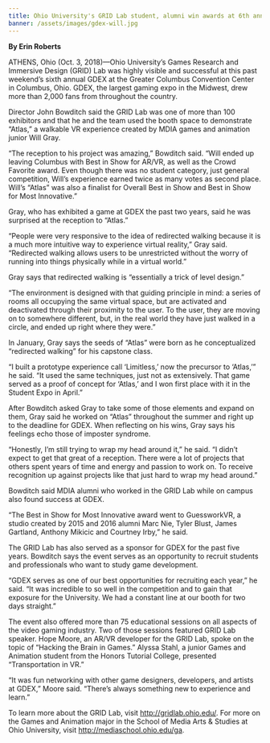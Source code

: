 ```yaml
---
title: Ohio University's GRID Lab student, alumni win awards at 6th annual GDEX gaming expo
banner: /assets/images/gdex-will.jpg
---
```


**By Erin Roberts**

ATHENS, Ohio (Oct. 3, 2018)—Ohio University’s Games Research and Immersive Design (GRID) Lab was highly visible and successful at this past weekend’s sixth annual GDEX at the Greater Columbus Convention Center in Columbus, Ohio. GDEX, the largest gaming expo in the Midwest, drew more than 2,000 fans from throughout the country.

Director John Bowditch said the GRID Lab was one of more than 100 exhibitors and that he and the team used the booth space to demonstrate “Atlas,” a walkable VR experience created by MDIA games and animation junior Will Gray.  

“The reception to his project was amazing,” Bowditch said. “Will ended up leaving Columbus with Best in Show for AR/VR, as well as the Crowd Favorite award. Even though there was no student category, just general competition, Will’s experience earned twice as many votes as second place. Will’s “Atlas” was also a finalist for Overall Best in Show and Best in Show for Most Innovative.”

Gray, who has exhibited a game at GDEX the past two years, said he was surprised at the reception to “Atlas.”

“People were very responsive to the idea of redirected walking because it is a much more intuitive way to experience virtual reality,” Gray said. “Redirected walking allows users to be unrestricted without the worry of running into things physically while in a virtual world.”

Gray says that redirected walking is “essentially a trick of level design.”

“The environment is designed with that guiding principle in mind: a series of rooms all occupying the same virtual space, but are activated and deactivated through their proximity to the user. To the user, they are moving on to somewhere different, but, in the real world they have just walked in a circle, and ended up right where they were.”

In January, Gray says the seeds of “Atlas” were born as he conceptualized “redirected walking” for his capstone class.

“I built a prototype experience call ‘Limitless,’ now the precursor to ‘Atlas,’” he said. “It used the same techniques, just not as extensively. That game served as a proof of concept for ‘Atlas,’ and I won first place with it in the Student Expo in April.”

After Bowditch asked Gray to take some of those elements and expand on them, Gray said he worked on “Atlas” throughout the summer and right up to the deadline for GDEX. When reflecting on his wins, Gray says his feelings echo those of imposter syndrome.

“Honestly, I’m still trying to wrap my head around it,” he said. “I didn’t expect to get that great of a reception. There were a lot of projects that others spent years of time and energy and passion to work on. To receive recognition up against projects like that just hard to wrap my head around.”

Bowditch said MDIA alumni who worked in the GRID Lab while on campus also found success at GDEX.

“The Best in Show for Most Innovative award went to GuessworkVR, a studio created by 2015 and 2016 alumni Marc Nie, Tyler Blust, James Gartland, Anthony Mikicic and Courtney Irby,” he said.

The GRID Lab has also served as a sponsor for GDEX for the past five years. Bowditch says the event serves as an opportunity to recruit students and professionals who want to study game development.

“GDEX serves as one of our best opportunities for recruiting each year,” he said. “It was incredible to so well in the competition and to gain that exposure for the University. We had a constant line at our booth for two days straight.”

The event also offered more than 75 educational sessions on all aspects of the video gaming industry. Two of those sessions featured GRID Lab speaker. Hope Moore, an AR/VR developer for the GRID Lab, spoke on the topic of “Hacking the Brain in Games.” Alyssa Stahl, a junior Games and Animation student from the Honors Tutorial College, presented “Transportation in VR.”

“It was fun networking with other game designers, developers, and artists at GDEX,” Moore said. “There’s always something new to experience and learn.”

To learn more about the GRID Lab, visit http://gridlab.ohio.edu/. For more on the Games and Animation major in the School of Media Arts & Studies at Ohio University, visit http://mediaschool.ohio.edu/ga.
